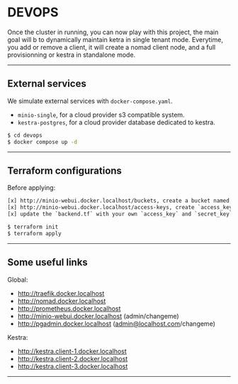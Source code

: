 # DEVOPS

Once the cluster in running, you can now play with this project, the main goal will b to dynamically maintain ketra in single tenant mode.
Everytime, you add or remove a client, it will create a nomad client node, and a full provisionning or kestra in standalone mode.

---

## External services

We simulate external services with `docker-compose.yaml`.
* `minio-single`, for a cloud provider s3 compatible system.
* `kestra-postgres`, for a cloud provider database dedicated to kestra.

```sh
$ cd devops
$ docker compose up -d
```

---

## Terraform configurations

Before applying:
```txt
[x] http://minio-webui.docker.localhost/buckets, create a bucket named `devops-terraform`
[x] http://minio-webui.docker.localhost/access-keys, create `access_key` and `secret_key`, in `read/write`
[x] update the `backend.tf` with your own `access_key` and `secret_key`
```

```sh
$ terraform init
$ terraform apply
```

---

## Some useful links

Global:
* http://traefik.docker.localhost
* http://nomad.docker.localhost
* http://prometheus.docker.localhost
* http://minio-webui.docker.localhost (admin/changeme)
* http://pgadmin.docker.localhost (admin@localhost.com/changeme)

Kestra:
* http://kestra.client-1.docker.localhost
* http://kestra.client-2.docker.localhost
* http://kestra.client-3.docker.localhost

---
